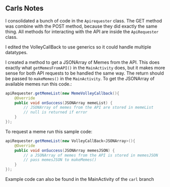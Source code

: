 ## Carls Notes

I consolidated a bunch of code in the `Apirequester` class. The GET method was combine with the POST method, because they did exactly the same thing. All methods for interacting with the API are inside the `ApiRequester` class.

I edited the VolleyCallBack to use generics so it could handle multiple datatypes.

I created a method to get a JSONArray of Memes from the API. This does exactly what `getMemesFromAPI()` in the `MainActivity` does, but it makes more sense for both API requests to be handled the same way. The return should be passed to `makeMemes()` in the `MainActivity`. To get the JSONArray of available memes run this code.:
```java
apiRequester.getMemeList(new MemeVolleyCallback(){
    @Override
    public void onSuccess(JSONArray memeList) {
        // JSONArray of memes from the API are stored in memeList
        // null is returned if error
    }
});
```

To request a meme run this sample code:
```java
apiRequester.getMemeList(new VolleyCallBack<JSONArray>(){
    @Override
    public void onSuccess(JSONArray memesJSON) {
        // a JSONArray of memes from the API is stored in memesJSON
        // pass memesJSON to makeMemes()
    }
});
```

Example code can also be found in the MainActivity of the `carl` branch
